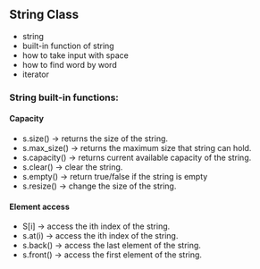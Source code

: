 ## String Class

- string
- built-in function of string
- how to take input with space
- how to find word by word
- iterator

### String built-in functions:

#### Capacity

- s.size() -> returns the size of the string.
- s.max_size() -> returns the maximum size that string can hold.
- s.capacity() -> returns current available capacity of the string.
- s.clear() -> clear the string.
- s.empty() -> return true/false if the string is empty
- s.resize() -> change the size of the string.

#### Element access

- S[i] -> access the ith index of the string.
- s.at(i) -> access the ith index of the string.
- s.back() -> access the last element of the string.
- s.front() -> access the first element of the string.
